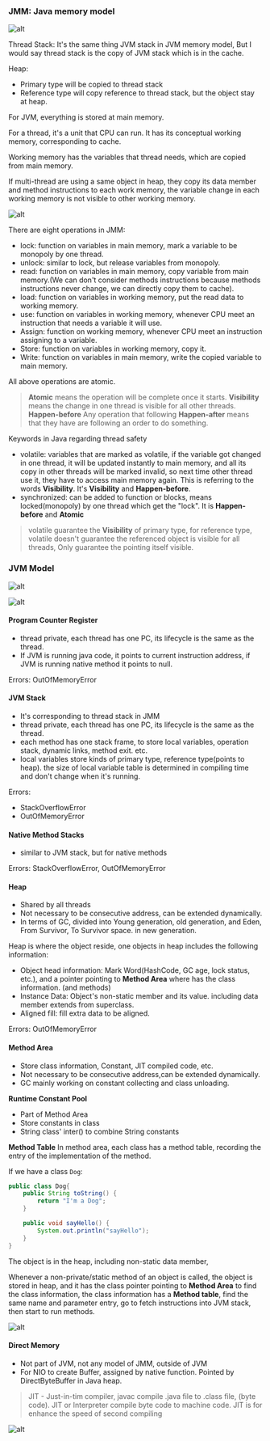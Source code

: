 ### JMM: Java memory model




![alt](https://jgrppa.ch.files.1drv.com/y4m9nsK7zx46L2RAMER87BB_ZqeHC87hTGZXq_338L0f3ieuIkVAmOBEFj7KWXi_ZRDcF4-mhwj7rXRNYlbZGJ5_qhnEhZ7s3ayp26aRUCR9Xhgafz1CYSQ_Q9q9VGc9RcDqj9luircyiMjb4rzP0RFqiwRG1nam_PlBkCsJR0dBjLiNglAWtO6ZI8HQDYZVEjQ5nloP65pORAG1Cawmd30rQ?width=505&height=427&cropmode=none)

Thread Stack:  It's the same thing JVM stack in JVM memory model, But I would say thread stack is the copy of JVM stack which is in the cache.

Heap:

- Primary type will be copied to thread stack
- Reference type will copy reference to thread stack, but the object stay at heap.



For JVM, everything is stored at main memory.

For a thread, it's a unit that CPU can run. It has its conceptual working memory, corresponding to cache. 

Working memory has the variables that thread needs, which are copied from main memory.

If multi-thread are using a same object in heap, they copy its data member and method instructions to each work memory, the variable change in each working memory is not visible to other working memory. 

![alt](https://jwrppa.ch.files.1drv.com/y4mSfpgAtMuIzsk22JxZacgno_FsvYoODYWyZz08ONfDOaXGQTu2r3BxO3csNXxnnlxuZBm4P9abIuaEqb4pYe9NH0_p14tNIiUWTCLBlaGPgMUQxK9vhUXIzvjM4750kLmPpyeSE8uTTQd0-AZzsWqWrjs29p7qRlRIE4DJhOxILQjYCrTsbiqPacI-EIQax1q97idSO2xBIToCYdip_AaUg?width=452&height=398&cropmode=none)

There are eight operations in JMM:
- lock: function on variables in main memory, mark a variable to be monopoly by one thread.
- unlock: similar to lock, but release variables from monopoly.
- read: function on variables in main memory, copy variable from main memory.(We can don't consider methods instructions because methods instructions never change, we can directly copy them to cache).
- load: function on variables in working memory, put the read data to working memory.
- use: function on variables in working memory, whenever CPU meet an instruction that needs a variable it will use.
- Assign: function on working memory, whenever CPU meet an instruction assigning to a variable.
- Store:  function on variables in working memory, copy it.
- Write: function on variables in main memory, write the copied variable to main memory.

All above operations are atomic.
> **Atomic** means the operation will be complete once it starts.
> **Visibility** means the change in one thread is visible for all other threads.
> **Happen-before** Any operation that following **Happen-after** means that they have are following an order to do something.



Keywords in Java regarding thread safety

- volatile: variables that are marked as volatile, if the variable got changed in one thread, it will be updated instantly to main memory, and all its copy in other threads will be marked invalid, so next time other thread use it, they have to access main memory again. This is referring to the words **Visibility**. It's **Visibility** and **Happen-before**.
- synchronized: can be added to function or blocks, means locked(monopoly) by one thread which get the "lock". It is **Happen-before** and **Atomic**

> volatile guarantee the **Visibility** of primary type, for reference type, volatile doesn't guarantee the referenced object is visible for all threads, Only guarantee the pointing itself visible.






### JVM Model

![alt](https://karppa.ch.files.1drv.com/y4mJpUW5-74VDJRHLlOLEb2OxCX0Gu3ZyApUs9Uhh_FqYI1rfpEwZYuJmdEUDAWnPiRnX2ZzEP9q8EKXLhvLH1fPKo9lHShnqfPxQB9uJx9HPs0JfAk17jbV60E4X76F8FNMa8jLgNuLVm8NZXLaFJj1deLBJZhCGvhXQIDOJ-kxhZi2PtnRZA9lK_wdSOhbnDoKw9jsaYrk1PGUbPYv44DEQ?width=766&height=350&cropmode=none)

![alt](https://iqrppa.ch.files.1drv.com/y4m0dOwtd5SisFTEtT9C0XrMkd6efdlkSxGhwJNmuWtzbVl4eM62mKhrfUQASqeFAFjW3D0et0M4IwnWtrGTQic3x6RWDHdS1BlXny_8MHlvA5bxYWYD-T4NcWlX-jsrejZ-ncm-ncB-LLGukvhARx8JyJOVw1VMKOglRcTOMm98L8OnOlt-MNHXEq4ThcI11WYE2s7dTZeIZONmPDAp64egw?width=709&height=451&cropmode=none)

#### Program Counter Register

- thread private, each thread has one PC, its lifecycle is the same as the thread. 
- If JVM is running java code, it points to current instruction address, if JVM is running native method it points to null.

Errors: OutOfMemoryError

#### JVM Stack

- It's corresponding to thread stack in JMM
- thread private, each thread has one PC, its lifecycle is the same as the thread.
- each method has one stack frame, to store local variables, operation stack, dynamic links, method exit. etc.
- local variables store kinds of primary type, reference type(points to heap). the size of local variable table is determined in compiling time and don't change when it's running.

Errors:
- StackOverflowError
- OutOfMemoryError


#### Native Method Stacks

- similar to JVM stack, but for native methods

Errors: StackOverflowError, OutOfMemoryError

#### Heap

- Shared by all threads
- Not necessary to be consecutive address, can be extended dynamically.
- In terms of GC, divided into Young generation, old generation, and Eden, From Survivor, To Survivor space. in new generation.

Heap is where the object reside, one objects in heap includes the following information:
- Object head information: 
Mark Word(HashCode, GC age, lock status, etc.), and a pointer pointing to **Method Area** where has the class information. (and methods)
- Instance Data: Object's non-static member and its value. including data member extends from superclass.
- Aligned fill: fill extra data to be aligned.

Errors: OutOfMemoryError

#### Method Area

- Store class information, Constant, JIT compiled code, etc.
- Not necessary to be consecutive address,can be extended dynamically.
- GC mainly working on constant collecting and class unloading.

**Runtime Constant Pool**

- Part of Method Area
- Store constants in class
- String class' inter() to combine String constants

**Method Table**
In method area, each class has a method table, recording the entry of the implementation of the method.

If we have a class `Dog`:
```java
public class Dog{
    public String toString() {
        return "I'm a Dog";
    }

    public void sayHello() {
        System.out.println("sayHello");
    }
}
```

The object is in the heap, including non-static data member, 

Whenever a non-private/static method of an object is called, the object is stored in heap, and it has the class pointer pointing to **Method Area** to find the class information, the class information has a **Method table**, find the same name and parameter entry, go to fetch instructions into JVM stack, then start to run methods.



![alt](https://kqpqsq.ch.files.1drv.com/y4mR06b7-uo_DfTxp-H9PeA3s65B9UCmxZz5A6ZiPBnQWJlOslGP2h77qf7EqlPWWK5XhkrDfKpP0uRi8HGmVbh7i5-OrMhoLGJo2wo1jkiJs1vvLWwSHpXwtewDMmSkyARkdh3k34MTznPEJCE_lB9ktQX1X0r99s6PpGlzQDbH83a889pLuaaRaA4-2JB6f0J_0d1p76gj1XGRzvPmUwWoA?width=400&height=283&cropmode=none)



#### Direct Memory

- Not part of JVM, not any model of JMM, outside of JVM
- For NIO to create Buffer, assigned by native function. Pointed by DirectByteBuffer in Java heap.


> JIT - Just-in-tim compiler, javac compile .java file to .class file, (byte code).  JIT or Interpreter compile byte code to machine code. JIT is for enhance the speed of second compiling

![alt](https://igrppa.ch.files.1drv.com/y4mYzKl6rKHiB5-4px4V6L4EZhxpVzg_Wus6tNVc43lwVE1fOvkZFYCQVjbhpm6sPIP95qLfb_bMvxsXjgrChNxZtS7B8gqdzFuTxO8pv9C2Tzw2Cb8PAtkYTXMr0RqCUZD6xIxalFcyxqCwhHryZaVza1j7n6liDy1aYiCMLDNw_D6HVppUFrjtUnl1elFuWrl0wf_KaL8O3rEXoRbkecabg?width=1389&height=967&cropmode=none)